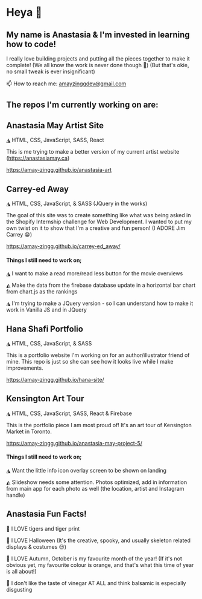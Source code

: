 # Heya 👋

## My name is Anastasia & I'm invested in learning how to code!

I really love building projects and putting all the pieces together to make it complete! (We all know the work is never done though 🤪) (But that's okie, no small tweak is ever insignificant) 

📫 How to reach me: amayzinggdev@gmail.com

## The repos I'm currently working on are: 

## Anastasia May Artist Site
◮ HTML, CSS, JavaScript, SASS, React

This is me trying to make a better version of my current artist website (https://anastasiamay.ca)

https://amay-zingg.github.io/anastasia-art


## Carrey-ed Away
◮ HTML, CSS, JavaScript, & SASS (JQuery in the works)

The goal of this site was to create something like what was being asked in the Shopify Internship challenge for Web Development. I wanted to put my own twist on it to show that I'm a creative and fun person! (I ADORE Jim Carrey 😁)

https://amay-zingg.github.io/carrey-ed_away/

#### Things I still need to work on; 

◮ I want to make a read more/read less button for the movie overviews

◭ Make the data from the firebase database update in a horizontal bar chart from chart.js as the rankings

◮ I'm trying to make a JQuery version - so I can understand how to make it work in Vanilla JS and in JQuery

## Hana Shafi Portfolio
◮ HTML, CSS, JavaScript, & SASS

This is a portfolio website I'm working on for an author/illustrator friend of mine. This repo is just so she can see how it looks live while I make improvements.

https://amay-zingg.github.io/hana-site/

## Kensington Art Tour
◮ HTML, CSS, JavaScript, SASS, React & Firebase

This is the portfolio piece I am most proud of! It's an art tour of Kensington Market in Toronto. 

https://amay-zingg.github.io/anastasia-may-project-5/

#### Things I still need to work on;

◮ Want the little info icon overlay screen to be shown on landing 

◭ Slideshow needs some attention. Photos optimized, add in information from main app for each photo as well (the location, artist and Instagram handle) 

## Anastasia Fun Facts!

🐅 I LOVE tigers and tiger print

🎃 I LOVE Halloween (It's the creative, spooky, and usually skeleton related displays & costumes 😍)

🍁 I LOVE Autumn, October is my favourite month of the year! (If it's not obvious yet, my favourite colour is orange, and that's what this time of year is all about!)

🤢 I don't like the taste of vinegar AT ALL and think balsamic is especially disgusting

